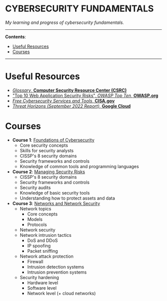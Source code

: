 <h1>CYBERSECURITY FUNDAMENTALS</h1>

_My learning and progress of cybersecurity fundamentals._

---

**Contents**:

- [Useful Resources](#useful-resources)
- [Courses](#courses)

---

# Useful Resources
- [_Glossary_, **Computer Security Resource Center (CSRC)**](https://csrc.nist.gov/glossary)
- ["Top 10 Web Application Security Risks", _OWASP Top Ten_, **OWASP.org**](https://owasp.org/www-project-top-ten/)
- [_Free Cybersecurity Services and Tools_, **CISA.gov**](https://www.cisa.gov/resources-tools/resources/free-cybersecurity-services-and-tools)
- [_Threat Horizons (September 2022 Report)_, **Google Cloud**](./threat-horizons-september-2022-report.pdf)

# Courses
- **Course 1**: [Foundations of Cybersecurity](./foundations-of-cybersecurity)
    - Core security concepts
    - Skills for security analysts
    - CISSP's 8 security domains
    - Security frameworks and controls
    - Knowledge of common tools and programming languages
- **Course 2**: [Managing Security Risks](./managing-security-risks)
    - CISSP's 8 security domains
    - Security frameworks and controls
    - Security audits
    - Knowledge of basic security tools
    - Understanding how to protect assets and data
- **Course 3**: [Networks and Network Security](./networks-and-network-security)
    - Network topics
        - Core concepts
        - Models
        - Protocols
    - Network security
    - Network intrusion tactics
        - DoS and DDoS
        - IP spoofing
        - Packet sniffing
    - Network attack protection
        - Firewall
        - Intrusion detection systems
        - Intrusion prevention systems
    - Security hardening
        - Hardware level
        - Software level
        - Network level (+ cloud networks)